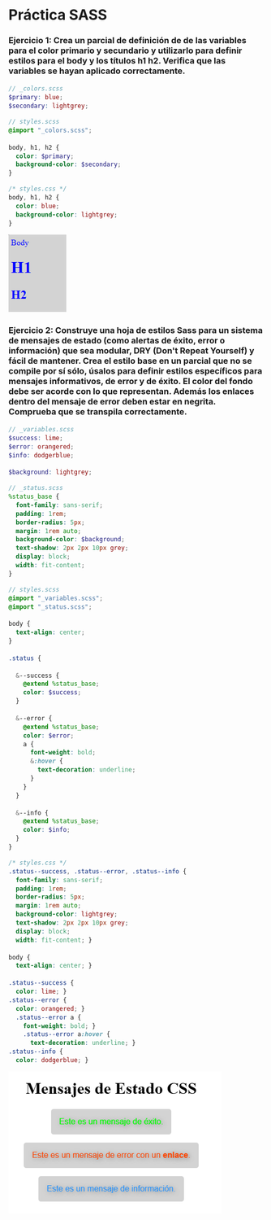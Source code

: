 # Práctica SASS

### **Ejercicio 1**: Crea un parcial de definición de de las variables para el color primario y secundario y utilizarlo para definir estilos para el body y los títulos h1 h2. Verifica que las variables se hayan aplicado correctamente.

```scss
// _colors.scss
$primary: blue;
$secondary: lightgrey;
```

```scss
// styles.scss
@import "_colors.scss";

body, h1, h2 {
  color: $primary;
  background-color: $secondary;
}
```

```css
/* styles.css */
body, h1, h2 {
  color: blue;
  background-color: lightgrey;
}
```

![Ejercicio 1](./images/1.png)

### **Ejercicio 2**: Construye una hoja de estilos Sass para un sistema de mensajes de estado (como alertas de éxito, error o información) que sea modular, DRY (Don't Repeat Yourself) y fácil de mantener. Crea el estilo base en un parcial que no se compile por sí sólo, úsalos para definir estilos específicos para mensajes informativos, de error y de éxito. El color del fondo debe ser acorde con lo que representan. Además los enlaces dentro del mensaje de error deben estar en negrita. Comprueba que se transpila correctamente.

```scss
// _variables.scss
$success: lime;
$error: orangered;
$info: dodgerblue;

$background: lightgrey;
```

```scss
// _status.scss
%status_base {
  font-family: sans-serif;
  padding: 1rem;
  border-radius: 5px;
  margin: 1rem auto;
  background-color: $background;
  text-shadow: 2px 2px 10px grey;
  display: block;
  width: fit-content;
}
```

```scss
// styles.scss
@import "_variables.scss";
@import "_status.scss";

body {
  text-align: center;
}

.status {
  
  &--success {
    @extend %status_base;
    color: $success;
  }
  
  &--error {
    @extend %status_base;
    color: $error;
    a {
      font-weight: bold;
      &:hover {
        text-decoration: underline;
      }
    }
  }
  
  &--info {
    @extend %status_base;
    color: $info;
  }
}
```

```css
/* styles.css */
.status--success, .status--error, .status--info {
  font-family: sans-serif;
  padding: 1rem;
  border-radius: 5px;
  margin: 1rem auto;
  background-color: lightgrey;
  text-shadow: 2px 2px 10px grey;
  display: block;
  width: fit-content; }

body {
  text-align: center; }

.status--success {
  color: lime; }
.status--error {
  color: orangered; }
  .status--error a {
    font-weight: bold; }
    .status--error a:hover {
      text-decoration: underline; }
.status--info {
  color: dodgerblue; }
```

![Ejercicio 2](./images/2.png)